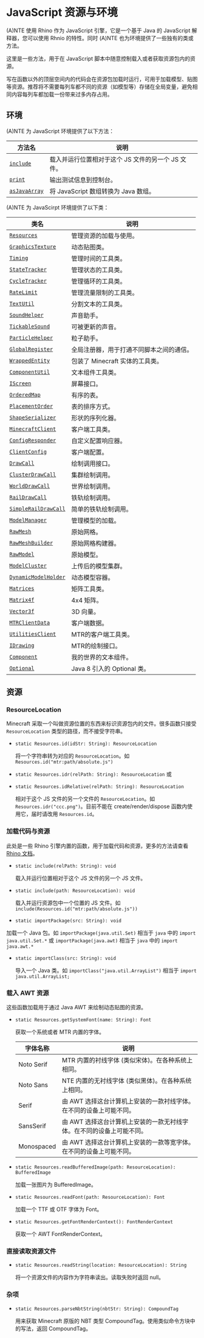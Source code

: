# JavaScript 资源与环境

(A)NTE 使用 Rhino 作为 JavaScript 引擎，它是一个基于 Java 的 JavaScript 解释器，您可以使用 Rhnio 的特性。同时 (A)NTE 也为环境提供了一些独有的类或方法。

这里是一些方法，用于在 JavaScript 脚本中随意控制载入或者获取资源包内的资源。

写在函数以外的顶层空间内的代码会在资源包加载时运行，可用于加载模型、贴图等资源。推荐将不需要每列车都不同的资源（如模型等）存储在全局变量，避免相同内容每列车都加载一份带来过多内存占用。


## 环境

(A)NTE 为 JavaScript 环境提供了以下方法：

| 方法名 | 说明 |
| --- | --- |
| [`include`](#加载代码与资源) | 载入并运行位置相对于这个 JS 文件的另一个 JS 文件。 |
| [`print`](js-util.md#输出测试信息) | 输出测试信息到控制台。 |
| [`asJavaArray`](js-util.md#转换类型) | 将 JavaScript 数组转换为 Java 数组。 |

(A)NTE 为 JavaScirpt 环境提供了以下类：

| 类名 | 说明 |
| --- | --- |
| [`Resources`](js-resources-env.md#资源) | 管理资源的加载与使用。 |
| [`GraphicsTexture`](js-dynamic-texture.md#GraphicsTexture) | 动态贴图类。 | 
| [`Timing`](js-util.md#Timing) | 管理时间的工具类。 |
| [`StateTracker`](js-util.md#StateTracker) | 管理状态的工具类。 |
| [`CycleTracker`](js-util.md#CycleTracker) | 管理循环的工具类。 |
| [`RateLimit`](js-util.md#RateLimit) | 管理流量限制的工具类。 |
| [`TextUtil`](js-util.md#TextUtil) | 分割文本的工具类。 |
| [`SoundHelper`](js-util.md#SoundHelper) | 声音助手。 |
| [`TickableSound`](js-util.md#TickableSound) | 可被更新的声音。 |
| [`ParticleHelper`](js-util.md#ParticleHelper) | 粒子助手。 |
| [`GlobalRegister`](js-util.md#GlobalRegister) | 全局注册器，用于打通不同脚本之间的通信。 |
| [`WrappedEntity`](js-util.md#WrappedEntity) | 包装了 Minecraft 实体的工具类。 |
| [`ComponentUtil`](js-util.md#ComponentUtil) | 文本组件工具类。 |
| [`IScreen`](js-util.md#IScreen) | 屏幕接口。 |
| [`OrderedMap`](js-util.md#OrderedMap与PlacementOrder) | 有序的表。 |
| [`PlacementOrder`](js-util.md#OrderedMap与PlacementOrder) | 表的排序方式。 |
| [`ShapeSerializer`](js-util.md#ShapeSerializer) | 形状的序列化器。 |
| [`MinecraftClient`](js-util.md#MinecraftClient) | 客户端工具类。 |
| [`ConfigResponder`](js-custom-config.md#ConfigResponder) | 自定义配置响应器。 |
| [`ClientConfig`](js-custom-config.md#ClientConfig) | 客户端配置。 |
| [`DrawCall`](js-draw-call.md) | 绘制调用接口。 |
| [`ClusterDrawCall`](js-draw-call.md#clusterdrawcall) | 集群绘制调用。 |
| [`WorldDrawCall`](js-draw-call.md#worlddrawcall) | 世界绘制调用。 |
| [`RailDrawCall`](js-rail.md#RailDrawCall) | 铁轨绘制调用。 |
| [`SimpleRailDrawCall`](js-rail.md#SimpleRailDrawCall) | 简单的铁轨绘制调用。 |
| [`ModelManager`](js-model-processing.md#ModelManager) | 管理模型的加载。 |
| [`RawMesh`](js-model-processing.md#RawMesh) | 原始网格。 |
| [`RawMeshBuilder`](js-model-processing.md#RawMeshBuilder) | 原始网格构建器。 |
| [`RawModel`](js-model-processing.md#RawModel) | 原始模型。 |
| [`ModelCluster`](js-model-processing.md#ModelCluster) | 上传后的模型集群。 |
| [`DynamicModelHolder`](js-model-processing.md#DynamicModelHolder) | 动态模型容器。 |
| [`Matrices`](js-math.md#Matrices) | 矩阵工具类。 |
| [`Matrix4f`](js-math.md#Matrices) | 4x4 矩阵。 |
| [`Vector3f`](js-math.md#Matrices) | 3D 向量。 |
| [`MTRClientData`](js-util.md#mtrclientdata) | 客户端数据。 |
| [`UtilitiesClient`](js-util.md#utilitiesclient) | MTR的客户端工具类。 |
| [`IDrawing`](js-util.md#IDrawing) | MTR的绘制接口。 |
| [`Component`](js-util.md#componentutil) | 我的世界的文本组件。 |
| [`Optional`](https://docs.oracle.com/javase/8/docs/api/java/util/Optional.html) | Java 8 引入的 Optional 类。 |

## 资源

### ResourceLocation

Minecraft 采取一个叫做资源位置的东西来标识资源包内的文件。很多函数只接受 `ResourceLocation` 类型的路径，而不接受字符串。

- `static Resources.id(idStr: String): ResourceLocation`

  将一个字符串转为对应的 `ResourceLocation`。如 `Resources.id("mtr:path/absolute.js")`

- `static Resources.idr(relPath: String): ResourceLocation`
或
- `static Resources.idRelative(relPath: String): ResourceLocation`

  相对于这个 JS 文件的另一个文件的 `ResourceLocation`。如 `Resources.idr("ccc.png")`。目前不能在 create/render/dispose 函数内使用它，届时请改用 `Resources.id`。



### 加载代码与资源

此处是一些 Rhino 引擎内置的函数，用于加载代码和资源，更多的方法请查看[Rhino 文档](https://p-bakker.github.io/rhino/tutorials/scripting_java/)。

- `static include(relPath: String): void` 

  载入并运行位置相对于这个 JS 文件的另一个 JS 文件。

- `static include(path: ResourceLocation): void`

  载入并运行资源包中一个位置的 JS 文件。如 `include(Resources.id("mtr:path/absolute.js"))`

- `static importPackage(src: String): void`

加载一个 Java 包。如 `importPackage(java.util.Set)` 相当于 `java` 中的 `import java.util.Set.*` 
                或 `importPackage(java.awt)` 相当于 `java` 中的 `import java.awt.*`

- `static importClass(src: String): void`

  导入一个 Java 类。如 `importClass("java.util.ArrayList")` 相当于 `import java.util.ArrayList;`



### 载入 AWT 资源

这些函数加载用于通过 Java AWT 来绘制动态贴图的资源。

- `static Resources.getSystemFont(name: String): Font`

  获取一个系统或者 MTR 内置的字体。

  | 字体名称   | 说明                                                         |
  | ---------- | ------------------------------------------------------------ |
  | Noto Serif | MTR 内置的衬线字体 (类似宋体)。在各种系统上相同。            |
  | Noto Sans  | NTE 内置的无衬线字体 (类似黑体)。在各种系统上相同。          |
  | Serif      | 由 AWT 选择这台计算机上安装的一款衬线字体。在不同的设备上可能不同。 |
  | SansSerif  | 由 AWT 选择这台计算机上安装的一款无衬线字体。在不同的设备上可能不同。 |
  | Monospaced | 由 AWT 选择这台计算机上安装的一款等宽字体。在不同的设备上可能不同。 |

- `static Resources.readBufferedImage(path: ResourceLocation): BufferedImage`

  加载一张图片为 BufferedImage。

- `static Resources.readFont(path: ResourceLocation): Font`

  加载一个 TTF 或 OTF 字体为 Font。

- `static Resources.getFontRenderContext(): FontRenderContext`

  获取一个 AWT FontRenderContext。



### 直接读取资源文件

- `static Resources.readString(location: ResourceLocation): String`

  将一个资源文件的内容作为字符串读出。读取失败时返回 null。




### 杂项

- `static Resources.parseNbtString(nbtStr: String): CompoundTag`

  用来获取 Minecraft 原版的 NBT 类型 CompoundTag。使用类似命令方块中的写法，返回 CompoundTag。

